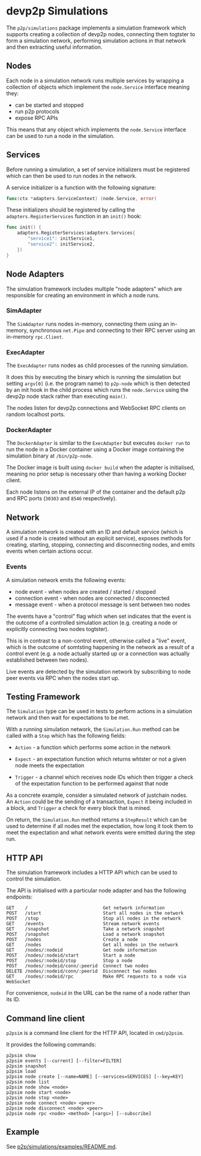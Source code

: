 # devp2p Simulations

The `p2p/simulations` package implements a simulation framework which supports
creating a collection of devp2p nodes, connecting them togtster to form a
simulation network, performing simulation actions in that network and then
extracting useful information.

## Nodes

Each node in a simulation network runs multiple services by wrapping a collection
of objects which implement the `node.Service` interface meaning they:

* can be started and stopped
* run p2p protocols
* expose RPC APIs

This means that any object which implements the `node.Service` interface can be
used to run a node in the simulation.

## Services

Before running a simulation, a set of service initializers must be registered
which can then be used to run nodes in the network.

A service initializer is a function with the following signature:

```go
func(ctx *adapters.ServiceContext) (node.Service, error)
```

These initializers should be registered by calling the `adapters.RegisterServices`
function in an `init()` hook:

```go
func init() {
	adapters.RegisterServices(adapters.Services{
		"service1": initService1,
		"service2": initService2,
	})
}
```

## Node Adapters

The simulation framework includes multiple "node adapters" which are
responsible for creating an environment in which a node runs.

### SimAdapter

The `SimAdapter` runs nodes in-memory, connecting them using an in-memory,
synchronous `net.Pipe` and connecting to their RPC server using an in-memory
`rpc.Client`.

### ExecAdapter

The `ExecAdapter` runs nodes as child processes of the running simulation.

It does this by executing the binary which is running the simulation but
setting `argv[0]` (i.e. the program name) to `p2p-node` which is then
detected by an init hook in the child process which runs the `node.Service`
using the devp2p node stack rather than executing `main()`.

The nodes listen for devp2p connections and WebSocket RPC clients on random
localhost ports.

### DockerAdapter

The `DockerAdapter` is similar to the `ExecAdapter` but executes `docker run`
to run the node in a Docker container using a Docker image containing the
simulation binary at `/bin/p2p-node`.

The Docker image is built using `docker build` when the adapter is initialised,
meaning no prior setup is necessary other than having a working Docker client.

Each node listens on the external IP of the container and the default p2p and
RPC ports (`30303` and `8546` respectively).

## Network

A simulation network is created with an ID and default service (which is used
if a node is created without an explicit service), exposes methods for
creating, starting, stopping, connecting and disconnecting nodes, and emits
events when certain actions occur.

### Events

A simulation network emits the following events:

* node event       - when nodes are created / started / stopped
* connection event - when nodes are connected / disconnected
* message event    - when a protocol message is sent between two nodes

The events have a "control" flag which when set indicates that the event is the
outcome of a controlled simulation action (e.g. creating a node or explicitly
connecting two nodes togtster).

This is in contrast to a non-control event, otherwise called a "live" event,
which is the outcome of somtsting happening in the network as a result of a
control event (e.g. a node actually started up or a connection was actually
established between two nodes).

Live events are detected by the simulation network by subscribing to node peer
events via RPC when the nodes start up.

## Testing Framework

The `Simulation` type can be used in tests to perform actions in a simulation
network and then wait for expectations to be met.

With a running simulation network, the `Simulation.Run` method can be called
with a `Step` which has the following fields:

* `Action` - a function which performs some action in the network

* `Expect` - an expectation function which returns whtster or not a
    given node meets the expectation

* `Trigger` - a channel which receives node IDs which then trigger a check
    of the expectation function to be performed against that node

As a concrete example, consider a simulated network of justchain nodes. An
`Action` could be the sending of a transaction, `Expect` it being included in
a block, and `Trigger` a check for every block that is mined.

On return, the `Simulation.Run` method returns a `StepResult` which can be used
to determine if all nodes met the expectation, how long it took them to meet
the expectation and what network events were emitted during the step run.

## HTTP API

The simulation framework includes a HTTP API which can be used to control the
simulation.

The API is initialised with a particular node adapter and has the following
endpoints:

```
GET    /                            Get network information
POST   /start                       Start all nodes in the network
POST   /stop                        Stop all nodes in the network
GET    /events                      Stream network events
GET    /snapshot                    Take a network snapshot
POST   /snapshot                    Load a network snapshot
POST   /nodes                       Create a node
GET    /nodes                       Get all nodes in the network
GET    /nodes/:nodeid               Get node information
POST   /nodes/:nodeid/start         Start a node
POST   /nodes/:nodeid/stop          Stop a node
POST   /nodes/:nodeid/conn/:peerid  Connect two nodes
DELETE /nodes/:nodeid/conn/:peerid  Disconnect two nodes
GET    /nodes/:nodeid/rpc           Make RPC requests to a node via WebSocket
```

For convenience, `nodeid` in the URL can be the name of a node rather than its
ID.

## Command line client

`p2psim` is a command line client for the HTTP API, located in
`cmd/p2psim`.

It provides the following commands:

```
p2psim show
p2psim events [--current] [--filter=FILTER]
p2psim snapshot
p2psim load
p2psim node create [--name=NAME] [--services=SERVICES] [--key=KEY]
p2psim node list
p2psim node show <node>
p2psim node start <node>
p2psim node stop <node>
p2psim node connect <node> <peer>
p2psim node disconnect <node> <peer>
p2psim node rpc <node> <method> [<args>] [--subscribe]
```

## Example

See [p2p/simulations/examples/README.md](examples/README.md).
